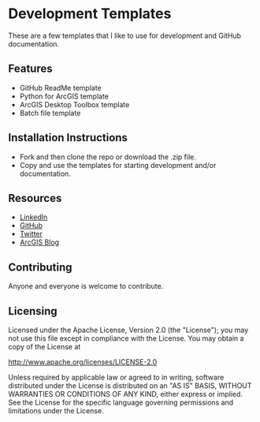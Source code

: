 # Development Templates

These are a few templates that I like to use for development and GitHub documentation.


## Features
* GitHub ReadMe template
* Python for ArcGIS template
* ArcGIS Desktop Toolbox template
* Batch file template


## Installation Instructions

* Fork and then clone the repo or download the .zip file. 
* Copy and use the templates for starting development and/or documentation.


## Resources

* [LinkedIn](http://www.linkedin.com/in/sfweston)
* [GitHub](https://github.com/WestonSF)
* [Twitter](https://twitter.com/Westonelli)
* [ArcGIS Blog](http://blogs.esri.com/esri/arcgis)

## Contributing

Anyone and everyone is welcome to contribute. 


## Licensing

Licensed under the Apache License, Version 2.0 (the "License");
you may not use this file except in compliance with the License.
You may obtain a copy of the License at

   http://www.apache.org/licenses/LICENSE-2.0

Unless required by applicable law or agreed to in writing, software
distributed under the License is distributed on an "AS IS" BASIS,
WITHOUT WARRANTIES OR CONDITIONS OF ANY KIND, either express or implied.
See the License for the specific language governing permissions and
limitations under the License.